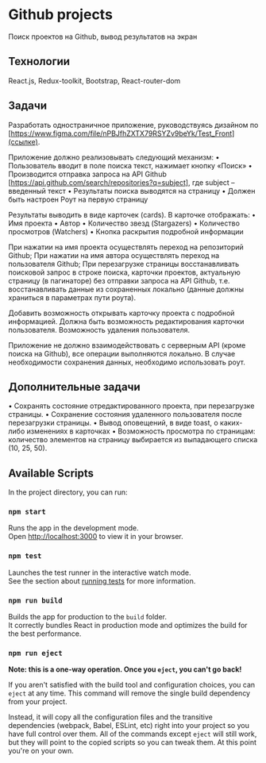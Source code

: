 # Github projects

Поиск проектов на Github, вывод результатов на экран

## Технологии

React.js, Redux-toolkit, Bootstrap, React-router-dom

## Задачи

Разработать одностраничное приложение, руководствуясь дизайном по [https://www.figma.com/file/nPBJfhZXTX79RSYZv9beYk/Test_Front](ссылке).

Приложение должно реализовывать следующий механизм:
• Пользователь вводит в поле поиска текст, нажимает кнопку «Поиск»
• Производится отправка запроса на API Github [https://api.github.com/search/repositories?q=subject], где subject – введенный текст
• Результаты поиска выводятся на страницу
• Должен быть настроен Роут на первую страницу

Результаты выводить в виде карточек (cards). В карточке отображать:
• Имя проекта
• Автор
• Количество звезд (Stargazers)
• Количество просмотров (Watchers)
• Кнопка раскрытия подробной информации

При нажатии на имя проекта осуществлять переход на репозиторий Github;
При нажатии на имя автора осуществлять переход на пользователя Github;
При перезагрузке страницы восстанавливать поисковой запрос в строке поиска, карточки проектов, актуальную страницу (в пагинаторе) без отправки запроса на API Github, т.е. восстанавливать данные из сохраненных локально (данные должны храниться в параметрах пути роута).

Добавить возможность открывать карточку проекта с подробной информацией. Должна быть возможность редактирования карточки пользователя. Возможность удаления пользователя.

Приложение не должно взаимодействовать с серверным API (кроме поиска на Github), все операции выполняются локально. В случае необходимости сохранения данных, необходимо использовать роут.

## Дополнительные задачи

• Сохранять состояние отредактированного проекта, при перезагрузке страницы.
• Сохранение состояния удаленного пользователя после перезагрузки страницы.
• Вывод оповещений, в виде toast, о каких-либо изменениях в карточках
• Возможность просмотра по страницам: количество элементов на страницу выбирается из выпадающего списка (10, 25, 50).

## Available Scripts

In the project directory, you can run:

### `npm start`

Runs the app in the development mode.\
Open [http://localhost:3000](http://localhost:3000) to view it in your browser.

### `npm test`

Launches the test runner in the interactive watch mode.\
See the section about [running tests](https://facebook.github.io/create-react-app/docs/running-tests) for more information.

### `npm run build`

Builds the app for production to the `build` folder.\
It correctly bundles React in production mode and optimizes the build for the best performance.

### `npm run eject`

**Note: this is a one-way operation. Once you `eject`, you can't go back!**

If you aren't satisfied with the build tool and configuration choices, you can `eject` at any time. This command will remove the single build dependency from your project.

Instead, it will copy all the configuration files and the transitive dependencies (webpack, Babel, ESLint, etc) right into your project so you have full control over them. All of the commands except `eject` will still work, but they will point to the copied scripts so you can tweak them. At this point you're on your own.
